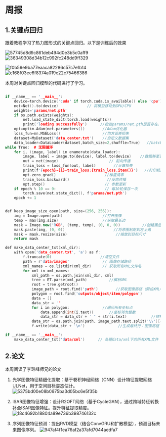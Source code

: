 # 周报  
## 1.关键点回归
跟着教程学习了热力图形式的关键点回归。以下是训练后的效果

![57745d8d9c861deb494d0e3b5c0aff9](https://github.com/user-attachments/assets/447486b8-165b-4d72-8ec4-a0818e2a5cc3)
![36349308d34b12c992fc248dd9ff329](https://github.com/user-attachments/assets/b5a3fdd4-f059-4df7-a03b-a5b010b8ca97)

![f0b59e9ba77eaaca82286c57c7e1b14](https://github.com/user-attachments/assets/8b280891-80da-485b-8450-ab421da72570)
![c168f03ee6f8374a019e22c75466386](https://github.com/user-attachments/assets/c488f6a9-1bfd-4ec8-81b4-60bee0d4ca26)


本周对关键点回归模型的代码进行了学习。

```c++

if __name__ == '__main__':
    device=torch.device('cuda' if torch.cuda.is_available() else 'cpu')
    net=Net().to(device)             // 将模型移动到GPU/CPU
    weights='params/net.pth'
    if os.path.exists(weights):
        net.load_state_dict(torch.load(weights))
        print('loading successfully')      //检查params/net.pth是否存在，若存在则加载权重
    opt=optim.Adam(net.parameters())        //Adam优化器
    loss_fun=nn.MSELoss()                   //均方误差损失
    dataset=MyDataset('data_center.txt')    //自定义数据集
    data_loader=DataLoader(dataset,batch_size=2,shuffle=True)   //batch_size=2：小批量训练
while True:  # 无限循环
    for i, (image, label) in enumerate(data_loader):
        image, label = image.to(device), label.to(device)    //数据移至设备
        out = net(image)                       // 前向传播
        train_loss = loss_fun(out, label)        //计算损失
        print(f'{epoch}-{i}-train_loss:{train_loss.item()}')   //打印损失
        opt.zero_grad()                      //梯度清零
        train_loss.backward()                 //反向传播
        opt.step()                           // 参数更新
    if epoch % 10 == 0:                      // 每10轮保存一次
        torch.save(net.state_dict(), f'params/net.pth')
    epoch += 1

```

```c++

def keep_image_size_open(path, size=(256, 256)):
    img = Image.open(path)                  //打开图像
    temp = max(img.size)                    //获取最长边
    mask = Image.new('RGB', (temp, temp), (0, 0, 0))          //创建黑色背景正方形
    mask.paste(img, (0, 0))                      //将原图粘贴到左上角
    mask = mask.resize(size)                      //缩放到目标尺寸
    return mask

def make_data_center_txt(xml_dir):
    with open('data_center.txt', 'a') as f:
        f.truncate(0)                      //清空文件
        path = r'data/images'               // 图像存储路径
        xml_names = os.listdir(xml_dir)     // 获取所有XML文件名
        for xml in xml_names:
            xml_path = os.path.join(xml_dir, xml)
            tree = ET.parse(xml_path)          //解析XML
            root = tree.getroot()
            image_path = root.find('path')        //获取图像路径（假设XML中有<path>标签）
            polygon = root.find('outputs/object/item/polygon')         //获取多边形顶点坐标
            data = []
            data_str = ''
            for i in polygon:               //遍历所有坐标点
                data.append(int(i.text))       //坐标转为整数
                data_str = data_str + ' ' + str(i.text)           //拼接为字符串
            data_str = os.path.join(path, image_path.text.split('\\')[-1]) + data_str
            f.write(data_str + '\n')               //生成最终行：图像路径 + 坐标（空格分隔）

if __name__ == '__main__':
    make_data_center_txt('data/xml')      // 处理data/xml下的所有XML文件
```
## 2.论文
本周阅读了李玮峰师兄的论文
1. 光学图像特征精细化提取：基于卷积神经网络（CNN）设计特征提取网络ULNet，用于空间目标姿态估计。
![5375bd00e08b0675ba3d05bc6e5f35b](https://github.com/user-attachments/assets/38bee5d3-637d-4574-99be-99091327429a)

2. ISAR图像特征增强：设计R2OFT网络（基于CycleGAN），通过跨域特征转换补全ISAR图像特征。提升特征提取精度。
![18c4692b18804a89e736b398746132c](https://github.com/user-attachments/assets/818db108-27d9-4e2f-ae69-a7965ce082cd)

3. 序列图像特征预测：提出RVD模型（结合ConvGRU和扩散模型），预测目标未来图像序列。
![947af4f1ea76af2a37afd7044aedfa7](https://github.com/user-attachments/assets/4e90d875-838d-4eb4-a772-88d4a7216762)



